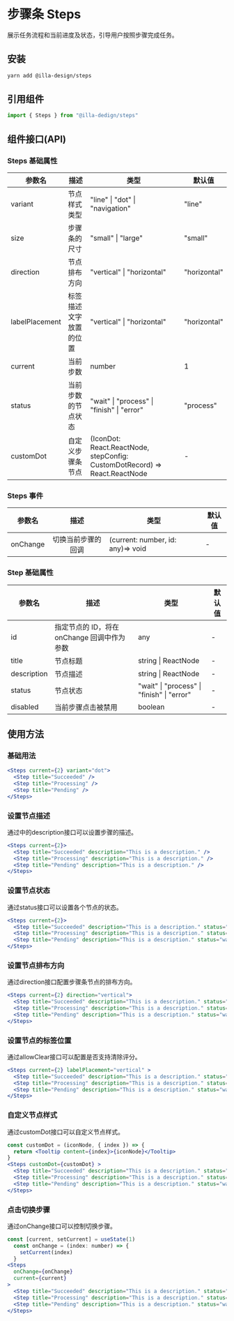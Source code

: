 # 步骤条 Steps

展示任务流程和当前进度及状态，引导用户按照步骤完成任务。

## 安装

```bash
yarn add @illa-design/steps
```

## 引用组件

```jsx
import { Steps } from "@illa-dedign/steps"
```

## 组件接口(API)

### Steps 基础属性

| 参数名         | 描述                   | 类型                                                         | 默认值       |
| -------------- | ---------------------- | ------------------------------------------------------------ | ------------ |
| variant        | 节点样式类型           | "line" \| "dot" \| "navigation"                              | "line"       |
| size           | 步骤条的尺寸           | "small" \| "large"                                           | "small"      |
| direction      | 节点排布方向           | "vertical" \| "horizontal"                                   | "horizontal" |
| labelPlacement | 标签描述文字放置的位置 | "vertical" \| "horizontal"                                   | "horizontal" |
| current        | 当前步数               | number                                                       | 1            |
| status         | 当前步数的节点状态     | "wait" \| "process" \| "finish" \| "error"                   | "process"    |
| customDot      | 自定义步骤条节点       | (IconDot: React.ReactNode, stepConfig: CustomDotRecord) => React.ReactNode | -            |

### Steps 事件

| 参数名   |        描述        | 类型                              | 默认值 |
| -------- | :----------------: | --------------------------------- | ------ |
| onChange | 切换当前步骤的回调 | (current: number, id: any)=> void | -      |

### Step 基础属性

| 参数名      | 描述                                        | 类型                                       | 默认值 |
| ----------- | ------------------------------------------- | ------------------------------------------ | ------ |
| id          | 指定节点的 ID，将在 onChange 回调中作为参数 | any                                        | -      |
| title       | 节点标题                                    | string \| ReactNode                        | -      |
| description | 节点描述                                    | string \| ReactNode                        | -      |
| status      | 节点状态                                    | "wait" \| "process" \| "finish" \| "error" | -      |
| disabled    | 当前步骤点击被禁用                          | boolean                                    | -      |

## 使用方法

### 基础用法

```jsx
<Steps current={2} variant="dot">
  <Step title="Succeeded" />
  <Step title="Processing" />
  <Step title="Pending" />
</Steps>
```

### 设置节点描述

通过<Step>中的description接口可以设置步骤的描述。

```jsx
<Steps current={2}>
  <Step title="Succeeded" description="This is a description." />
  <Step title="Processing" description="This is a description." />
  <Step title="Pending" description="This is a description." />
</Steps>
```

### 设置节点状态

通过status接口可以设置各个节点的状态。

```jsx
<Steps current={2}>
  <Step title="Succeeded" description="This is a description." status="finish" />
  <Step title="Processing" description="This is a description." status="process" />
  <Step title="Pending" description="This is a description." status="wait" />
</Steps>
```

### 设置节点排布方向

通过direction接口配置步骤条节点的排布方向。

```jsx
<Steps current={2} direction="vertical">
  <Step title="Succeeded" description="This is a description." status="finish" />
  <Step title="Processing" description="This is a description." status="process" />
  <Step title="Pending" description="This is a description." status="wait" />
</Steps>
```

### 设置节点的标签位置

通过allowClear接口可以配置是否支持清除评分。

```jsx
<Steps current={2} labelPlacement="vertical" >
  <Step title="Succeeded" description="This is a description." status="finish" />
  <Step title="Processing" description="This is a description." status="process" />
  <Step title="Pending" description="This is a description." status="wait" />
</Steps>
```

### 自定义节点样式

通过customDot接口可以自定义节点样式。

```jsx
const customDot = (iconNode, { index }) => {
  return <Tooltip content={index}>{iconNode}</Tooltip>
}
<Steps customDot={customDot} >
  <Step title="Succeeded" description="This is a description." status="finish" />
  <Step title="Processing" description="This is a description." status="process" />
  <Step title="Pending" description="This is a description." status="wait" />
</Steps>
```

### 点击切换步骤

通过onChange接口可以控制切换步骤。

```jsx
const [current, setCurrent] = useState(1)
  const onChange = (index: number) => {
    setCurrent(index)
  }
<Steps 
  onChange={onChange}
  current={current} 
>
  <Step title="Succeeded" description="This is a description." status="finish" />
  <Step title="Processing" description="This is a description." status="process" />
  <Step title="Pending" description="This is a description." status="wait" />
</Steps>
```
